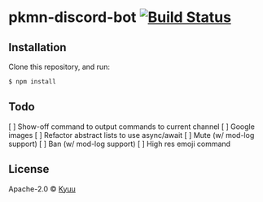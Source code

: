 # pkmn-discord-bot [![Build Status][travis-image]][travis-url]
> 

## Installation

Clone this repository, and run:
```sh
$ npm install
```

## Todo

[ ] Show-off command to output commands to current channel
[ ] Google images
[ ] Refactor abstract lists to use async/await
[ ] Mute (w/ mod-log support)
[ ] Ban (w/ mod-log support)
[ ] High res emoji command


## License

Apache-2.0 © [Kyuu]()

[travis-image]: https://travis-ci.org/finajo/DiscordBot.svg?branch=master
[travis-url]: https://travis-ci.org/finajo/DiscordBot
